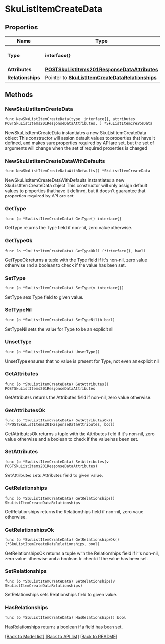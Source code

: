 # SkuListItemCreateData

## Properties

Name | Type | Description | Notes
------------ | ------------- | ------------- | -------------
**Type** | **interface{}** | The resource&#39;s type | 
**Attributes** | [**POSTSkuListItems201ResponseDataAttributes**](POSTSkuListItems201ResponseDataAttributes.md) |  | 
**Relationships** | Pointer to [**SkuListItemCreateDataRelationships**](SkuListItemCreateDataRelationships.md) |  | [optional] 

## Methods

### NewSkuListItemCreateData

`func NewSkuListItemCreateData(type_ interface{}, attributes POSTSkuListItems201ResponseDataAttributes, ) *SkuListItemCreateData`

NewSkuListItemCreateData instantiates a new SkuListItemCreateData object
This constructor will assign default values to properties that have it defined,
and makes sure properties required by API are set, but the set of arguments
will change when the set of required properties is changed

### NewSkuListItemCreateDataWithDefaults

`func NewSkuListItemCreateDataWithDefaults() *SkuListItemCreateData`

NewSkuListItemCreateDataWithDefaults instantiates a new SkuListItemCreateData object
This constructor will only assign default values to properties that have it defined,
but it doesn't guarantee that properties required by API are set

### GetType

`func (o *SkuListItemCreateData) GetType() interface{}`

GetType returns the Type field if non-nil, zero value otherwise.

### GetTypeOk

`func (o *SkuListItemCreateData) GetTypeOk() (*interface{}, bool)`

GetTypeOk returns a tuple with the Type field if it's non-nil, zero value otherwise
and a boolean to check if the value has been set.

### SetType

`func (o *SkuListItemCreateData) SetType(v interface{})`

SetType sets Type field to given value.


### SetTypeNil

`func (o *SkuListItemCreateData) SetTypeNil(b bool)`

 SetTypeNil sets the value for Type to be an explicit nil

### UnsetType
`func (o *SkuListItemCreateData) UnsetType()`

UnsetType ensures that no value is present for Type, not even an explicit nil
### GetAttributes

`func (o *SkuListItemCreateData) GetAttributes() POSTSkuListItems201ResponseDataAttributes`

GetAttributes returns the Attributes field if non-nil, zero value otherwise.

### GetAttributesOk

`func (o *SkuListItemCreateData) GetAttributesOk() (*POSTSkuListItems201ResponseDataAttributes, bool)`

GetAttributesOk returns a tuple with the Attributes field if it's non-nil, zero value otherwise
and a boolean to check if the value has been set.

### SetAttributes

`func (o *SkuListItemCreateData) SetAttributes(v POSTSkuListItems201ResponseDataAttributes)`

SetAttributes sets Attributes field to given value.


### GetRelationships

`func (o *SkuListItemCreateData) GetRelationships() SkuListItemCreateDataRelationships`

GetRelationships returns the Relationships field if non-nil, zero value otherwise.

### GetRelationshipsOk

`func (o *SkuListItemCreateData) GetRelationshipsOk() (*SkuListItemCreateDataRelationships, bool)`

GetRelationshipsOk returns a tuple with the Relationships field if it's non-nil, zero value otherwise
and a boolean to check if the value has been set.

### SetRelationships

`func (o *SkuListItemCreateData) SetRelationships(v SkuListItemCreateDataRelationships)`

SetRelationships sets Relationships field to given value.

### HasRelationships

`func (o *SkuListItemCreateData) HasRelationships() bool`

HasRelationships returns a boolean if a field has been set.


[[Back to Model list]](../README.md#documentation-for-models) [[Back to API list]](../README.md#documentation-for-api-endpoints) [[Back to README]](../README.md)


